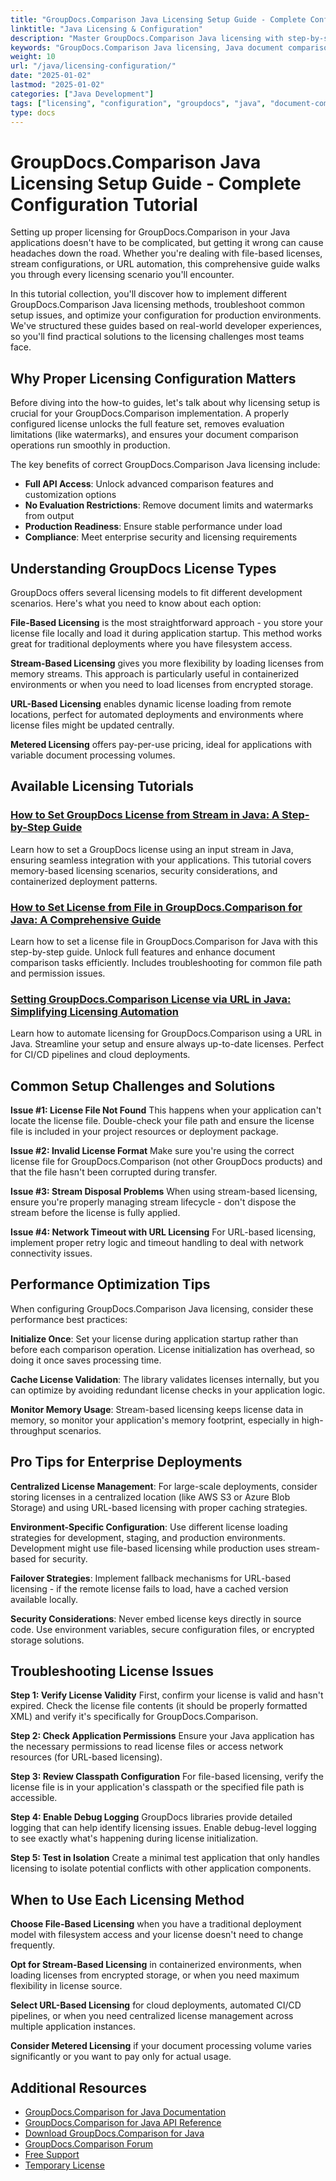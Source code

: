 ```yaml
---
title: "GroupDocs.Comparison Java Licensing Setup Guide - Complete Configuration Tutorial"
linktitle: "Java Licensing & Configuration"
description: "Master GroupDocs.Comparison Java licensing with step-by-step tutorials. Learn file, stream, and URL license setup plus troubleshooting tips for seamless integration."
keywords: "GroupDocs.Comparison Java licensing, Java document comparison license setup, GroupDocs license configuration tutorial, metered licensing GroupDocs Java, set GroupDocs license from stream"
weight: 10
url: "/java/licensing-configuration/"
date: "2025-01-02"
lastmod: "2025-01-02"
categories: ["Java Development"]
tags: ["licensing", "configuration", "groupdocs", "java", "document-comparison"]
type: docs
---
```

# GroupDocs.Comparison Java Licensing Setup Guide - Complete Configuration Tutorial

Setting up proper licensing for GroupDocs.Comparison in your Java applications doesn't have to be complicated, but getting it wrong can cause headaches down the road. Whether you're dealing with file-based licenses, stream configurations, or URL automation, this comprehensive guide walks you through every licensing scenario you'll encounter.

In this tutorial collection, you'll discover how to implement different GroupDocs.Comparison Java licensing methods, troubleshoot common setup issues, and optimize your configuration for production environments. We've structured these guides based on real-world developer experiences, so you'll find practical solutions to the licensing challenges most teams face.

## Why Proper Licensing Configuration Matters

Before diving into the how-to guides, let's talk about why licensing setup is crucial for your GroupDocs.Comparison implementation. A properly configured license unlocks the full feature set, removes evaluation limitations (like watermarks), and ensures your document comparison operations run smoothly in production.

The key benefits of correct GroupDocs.Comparison Java licensing include:

- **Full API Access**: Unlock advanced comparison features and customization options
- **No Evaluation Restrictions**: Remove document limits and watermarks from output
- **Production Readiness**: Ensure stable performance under load
- **Compliance**: Meet enterprise security and licensing requirements

## Understanding GroupDocs License Types

GroupDocs offers several licensing models to fit different development scenarios. Here's what you need to know about each option:

**File-Based Licensing** is the most straightforward approach - you store your license file locally and load it during application startup. This method works great for traditional deployments where you have filesystem access.

**Stream-Based Licensing** gives you more flexibility by loading licenses from memory streams. This approach is particularly useful in containerized environments or when you need to load licenses from encrypted storage.

**URL-Based Licensing** enables dynamic license loading from remote locations, perfect for automated deployments and environments where license files might be updated centrally.

**Metered Licensing** offers pay-per-use pricing, ideal for applications with variable document processing volumes.

## Available Licensing Tutorials

### [How to Set GroupDocs License from Stream in Java: A Step-by-Step Guide](./set-groupdocs-license-stream-java-guide/)
Learn how to set a GroupDocs license using an input stream in Java, ensuring seamless integration with your applications. This tutorial covers memory-based licensing scenarios, security considerations, and containerized deployment patterns.

### [How to Set License from File in GroupDocs.Comparison for Java: A Comprehensive Guide](./groupdocs-comparison-license-setup-java/)
Learn how to set a license file in GroupDocs.Comparison for Java with this step-by-step guide. Unlock full features and enhance document comparison tasks efficiently. Includes troubleshooting for common file path and permission issues.

### [Setting GroupDocs.Comparison License via URL in Java: Simplifying Licensing Automation](./set-groupdocs-comparison-license-url-java/)
Learn how to automate licensing for GroupDocs.Comparison using a URL in Java. Streamline your setup and ensure always up-to-date licenses. Perfect for CI/CD pipelines and cloud deployments.

## Common Setup Challenges and Solutions

**Issue #1: License File Not Found**
This happens when your application can't locate the license file. Double-check your file path and ensure the license file is included in your project resources or deployment package.

**Issue #2: Invalid License Format**
Make sure you're using the correct license file for GroupDocs.Comparison (not other GroupDocs products) and that the file hasn't been corrupted during transfer.

**Issue #3: Stream Disposal Problems**
When using stream-based licensing, ensure you're properly managing stream lifecycle - don't dispose the stream before the license is fully applied.

**Issue #4: Network Timeout with URL Licensing**
For URL-based licensing, implement proper retry logic and timeout handling to deal with network connectivity issues.

## Performance Optimization Tips

When configuring GroupDocs.Comparison Java licensing, consider these performance best practices:

**Initialize Once**: Set your license during application startup rather than before each comparison operation. License initialization has overhead, so doing it once saves processing time.

**Cache License Validation**: The library validates licenses internally, but you can optimize by avoiding redundant license checks in your application logic.

**Monitor Memory Usage**: Stream-based licensing keeps license data in memory, so monitor your application's memory footprint, especially in high-throughput scenarios.

## Pro Tips for Enterprise Deployments

**Centralized License Management**: For large-scale deployments, consider storing licenses in a centralized location (like AWS S3 or Azure Blob Storage) and using URL-based licensing with proper caching strategies.

**Environment-Specific Configuration**: Use different license loading strategies for development, staging, and production environments. Development might use file-based licensing while production uses stream-based for security.

**Failover Strategies**: Implement fallback mechanisms for URL-based licensing - if the remote license fails to load, have a cached version available locally.

**Security Considerations**: Never embed license keys directly in source code. Use environment variables, secure configuration files, or encrypted storage solutions.

## Troubleshooting License Issues

**Step 1: Verify License Validity**
First, confirm your license is valid and hasn't expired. Check the license file contents (it should be properly formatted XML) and verify it's specifically for GroupDocs.Comparison.

**Step 2: Check Application Permissions**
Ensure your Java application has the necessary permissions to read license files or access network resources (for URL-based licensing).

**Step 3: Review Classpath Configuration**
For file-based licensing, verify the license file is in your application's classpath or the specified file path is accessible.

**Step 4: Enable Debug Logging**
GroupDocs libraries provide detailed logging that can help identify licensing issues. Enable debug-level logging to see exactly what's happening during license initialization.

**Step 5: Test in Isolation**
Create a minimal test application that only handles licensing to isolate potential conflicts with other application components.

## When to Use Each Licensing Method

**Choose File-Based Licensing** when you have a traditional deployment model with filesystem access and your license doesn't need to change frequently.

**Opt for Stream-Based Licensing** in containerized environments, when loading licenses from encrypted storage, or when you need maximum flexibility in license source.

**Select URL-Based Licensing** for cloud deployments, automated CI/CD pipelines, or when you need centralized license management across multiple application instances.

**Consider Metered Licensing** if your document processing volume varies significantly or you want to pay only for actual usage.

## Additional Resources

- [GroupDocs.Comparison for Java Documentation](https://docs.groupdocs.com/comparison/java/)
- [GroupDocs.Comparison for Java API Reference](https://reference.groupdocs.com/comparison/java/)
- [Download GroupDocs.Comparison for Java](https://releases.groupdocs.com/comparison/java/)
- [GroupDocs.Comparison Forum](https://forum.groupdocs.com/c/comparison)
- [Free Support](https://forum.groupdocs.com/)
- [Temporary License](https://purchase.groupdocs.com/temporary-license/)